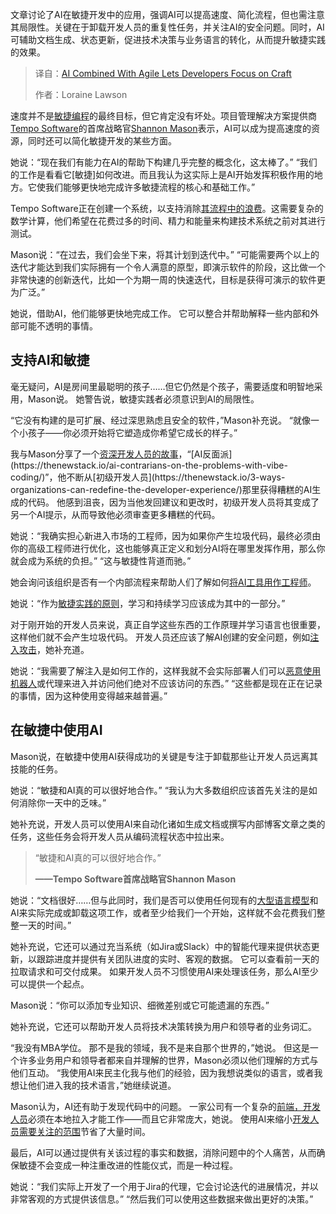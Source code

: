 
<!--
title: AI赋能敏捷，开发者专注匠心
cover: https://cdn.thenewstack.io/media/2025/08/240dd64b-agileintheageofai.jpg
summary: 文章讨论了AI在敏捷开发中的应用，强调AI可以提高速度、简化流程，但也需注意其局限性。关键在于卸载开发人员的重复性任务，并关注AI的安全问题。同时，AI可辅助文档生成、状态更新，促进技术决策与业务语言的转化，从而提升敏捷实践的效果。
-->

文章讨论了AI在敏捷开发中的应用，强调AI可以提高速度、简化流程，但也需注意其局限性。关键在于卸载开发人员的重复性任务，并关注AI的安全问题。同时，AI可辅助文档生成、状态更新，促进技术决策与业务语言的转化，从而提升敏捷实践的效果。

> 译自：[AI Combined With Agile Lets Developers Focus on Craft](https://thenewstack.io/ai-combined-with-agile-lets-developers-focus-on-craft/)
> 
> 作者：Loraine Lawson

速度并不是[敏捷编程](https://thenewstack.io/has-agile-programming-lost-its-way/)的最终目标，但它肯定没有坏处。项目管理解决方案提供商[Tempo Software](https://www.tempo.io/)的首席战略官[Shannon Mason](https://www.linkedin.com/in/heyshannon/)表示，AI可以成为提高速度的资源，同时还可以简化敏捷开发的某些方面。

她说：“现在我们有能力在AI的帮助下构建几乎完整的概念化，这太棒了。” “我们的工作是看看它[敏捷]如何改进。而且我认为这实际上是AI开始发挥积极作用的地方。它使我们能够更快地完成许多敏捷流程的核心和基础工作。”

Tempo Software正在创建一个系统，以支持消除[其流程中的浪费](https://thenewstack.io/how-to-automate-your-wasteful-processes/)。这需要复杂的数学计算，他们希望在花费过多的时间、精力和能量来构建技术系统之前对其进行测试。

Mason说：“在过去，我们会坐下来，将其计划到迭代中。” “可能需要两个以上的迭代才能达到我们实际拥有一个令人满意的原型，即演示软件的阶段，这比做一个非常快速的创新迭代，比如一个为期一周的快速迭代，目标是获得可演示的软件更为广泛。”

她说，借助AI，他们能够更快地完成工作。 它可以整合并帮助解释一些内部和外部可能不透明的事情。

## 支持AI和敏捷

毫无疑问，AI是房间里最聪明的孩子……但它仍然是个孩子，需要适度和明智地采用，Mason说。 她警告说，敏捷实践者必须意识到AI的局限性。

“它没有构建的是可扩展、经过深思熟虑且安全的软件，”Mason补充说。 “就像一个小孩子——你必须开始将它塑造成你希望它成长的样子。”

我与Mason分享了一个[资深开发人员的故事](https://catskull.net/what-the-hell-is-going-on-right-now.html?)，“[AI反面派](https://thenewstack.io/ai-contrarians-on-the-problems-with-vibe-coding/)”，他不断从[初级开发人员](https://thenewstack.io/3-ways-organizations-can-redefine-the-developer-experience/)那里获得糟糕的AI生成的代码。 他感到沮丧，因为当他发回建议和更改时，初级开发人员将其变成了另一个AI提示，从而导致他必须审查更多糟糕的代码。

她说：“我确实担心新进入市场的工程师，因为如果你产生垃圾代码，最终必须由你的高级工程师进行优化，这也能够真正定义和划分AI将在哪里发挥作用，那么你就会成为系统的负担。” “这与敏捷性背道而驰。”

她会询问该组织是否有一个内部流程来帮助人们了解如何[将AI工具用作工程师](https://thenewstack.io/how-webflow-got-89-of-its-engineers-to-use-ai-daily/)。

她说：“作为[敏捷实践的原则](https://agilemanifesto.org/)，学习和持续学习应该成为其中的一部分。”

对于刚开始的开发人员来说，真正自学这些东西的工作原理并学习语言也很重要，这样他们就不会产生垃圾代码。 开发人员还应该了解AI创建的安全问题，例如[注入攻击](https://thenewstack.io/when-prompt-injections-attack-bing-and-ai-vulnerabilities/)，她补充道。

她说：“我需要了解注入是如何工作的，这样我就不会实际部署人们可以[恶意使用机器人](https://thenewstack.io/theyre-among-us-malicious-bots-hide-using-nlp-and-ai/)或代理来进入并访问他们绝对不应该访问的东西。” “这些都是现在正在记录的事情，因为这种使用变得越来越普遍。”

## 在敏捷中使用AI

Mason说，在敏捷中使用AI获得成功的关键是专注于卸载那些让开发人员远离其技能的任务。

她说：“敏捷和AI真的可以很好地合作。” “我认为大多数组织应该首先关注的是如何消除你一天中的乏味。”

她补充说，开发人员可以使用AI来自动化诸如生成文档或撰写内部博客文章之类的任务，这些任务会将开发人员从编码流程状态中拉出来。

> “敏捷和AI真的可以很好地合作。”
> 
> **——Tempo Software首席战略官Shannon Mason**

她说：“文档很好……但与此同时，我们是否可以使用任何现有的[大型语言模型](https://thenewstack.io/what-large-language-models-can-do-well-now-and-what-they-cant/)和AI来实际完成或卸载这项工作，或者至少给我们一个开始，这样就不会花费我们整整一天的时间。”

她补充说，它还可以通过充当系统（如Jira或Slack）中的智能代理来提供状态更新，以跟踪进度并提供有关团队进度的实时、客观的数据。 它可以查看前一天的拉取请求和可交付成果。 如果开发人员不习惯使用AI来处理该任务，那么AI至少可以提供一个起点。

Mason说：“你可以添加专业知识、细微差别或它可能遗漏的东西。”

她补充说，它还可以帮助开发人员将技术决策转换为用户和领导者的业务词汇。

“我没有MBA学位。 那不是我的领域，我不是来自那个世界的，”她说。 但这是一个许多业务用户和领导者都来自并理解的世界，Mason必须以他们理解的方式与他们互动。 “我使用AI来民主化我与他们的经验，因为我想说类似的语言，或者我想让他们进入我的技术语言，”她继续说道。

Mason认为，AI还有助于发现代码中的问题。 一家公司有一个复杂的[前端，开发人员](https://thenewstack.io/introduction-to-frontend-development)必须在本地拉入才能工作——而且它非常庞大，她说。 使用AI来缩小[开发人员需要关注的范围](https://thenewstack.io/ai-development-needs-to-focus-more-on-data-less-on-models/)节省了大量时间。

最后，AI可以通过提供有关该过程的事实和数据，消除问题中的个人痛苦，从而确保敏捷不会变成一种注重改进的性能仪式，而是一种过程。

她说：“我们实际上开发了一个用于Jira的代理，它会讨论迭代的进展情况，并以非常客观的方式提供该信息。” “然后我们可以使用这些数据来做出更好的决策。”